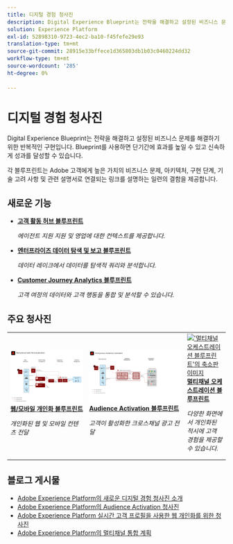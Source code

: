 ```yaml
---
title: 디지털 경험 청사진
description: Digital Experience Blueprint는 전략을 해결하고 설정된 비즈니스 문제를 해결하기 위한 반복적인 구현입니다. 신속한 비즈니스 달성 시간을 단축하고 신속한 성공 전략을 제공합니다.
solution: Experience Platform
exl-id: 52898310-9723-4ec2-ba10-f45fefe29e93
translation-type: tm+mt
source-git-commit: 28915e33bffece1d365803db1b03c0460224dd32
workflow-type: tm+mt
source-wordcount: '285'
ht-degree: 0%

---
```


# 디지털 경험 청사진

Digital Experience Blueprint는 전략을 해결하고 설정된 비즈니스 문제를 해결하기 위한 반복적인 구현입니다. Blueprint를 사용하면 단기간에 효과를 높일 수 있고 신속하게 성과를 달성할 수 있습니다.

각 블루프린트는 Adobe 고객에게 높은 가치의 비즈니스 문제, 아키텍처, 구현 단계, 기술 고려 사항 및 관련 설명서로 연결되는 링크를 설명하는 일련의 결함을 제공합니다.

## 새로운 기능

* **[고객 활동 허브 블루프린트](/help/blueprints/audience-activation/customer-activity.md)**

   *에이전트 지원 지원 및 영업에 대한 컨텍스트를 제공합니다.*
* **[엔터프라이즈 데이터 탐색 및 보고 블루프린트](/help/blueprints/data-exploration/overview.md)**

   *데이터 레이크에서 데이터를 탐색적 쿼리와 분석합니다.*
* **[Customer Journey Analytics 블루프린트](/help/blueprints/customer-journey-analytics/overview.md)**

   *고객 여정의 데이터와 고객 행동을 통합 및 분석할 수 &#x200B; 있습니다.*

## 주요 청사진

<table style="table-layout:fixed">
<tr>
  <td>
    <a href="https://experienceleague.adobe.com/docs/blueprints-learn/architecture/web-personalization/overview.html"><img alt="'웹 개인화' 블루프린트에 대한 축소판 이미지" src="web-personalization/assets/personalization.svg" /></a>
    <div><a href="https://experienceleague.adobe.com/docs/blueprints-learn/architecture/web-personalization/overview.html"><strong>웹/모바일 개인화 블루프린트</strong></a></div>
    <p><em>개인화된 웹 및 모바일 컨텐츠 전달</em></p>
  </td>
  <td>
    <a href="https://experienceleague.adobe.com/docs/blueprints-learn/architecture/audience-activation/overview.html"><img alt="'Audience Activation' 블루프린트에 대한 축소판 이미지" src="audience-activation/assets/aam.svg" /></a>
    <div><a href="https://experienceleague.adobe.com/docs/blueprints-learn/architecture/audience-activation/overview.html"><strong>Audience Activation 블루프린트</strong></a></div>
    <p><em>고객이 활성화한 크로스채널 광고 전달</em></p>
  </td>
  <td>
    <a href="https://experienceleague.adobe.com/docs/blueprints-learn/architecture/multi-channel-message-orchestration/overview.html"><img alt="'멀티채널 오케스트레이션 블루프린트'의 축소판 이미지" src="multi-channel-message-orchestration/assets/aepbatch.svg" /></a>
    <div><a href="https://experienceleague.adobe.com/docs/blueprints-learn/architecture/multi-channel-message-orchestration/overview.html"><strong>멀티채널 오케스트레이션 블루프린트</strong></a></div>
    <p><em>다양한 화면에서 개인화된 적시에 고객 경험을 제공할 수 있습니다.</em></p>
  </td>
</tr>
</table>


## 블로그 게시물

* [Adobe Experience Platform의 새로운 디지털 경험 청사진 소개](https://medium.com/adobetech/introducing-adobe-experience-platforms-new-digital-experience-blueprints-93a6b5f5da7c)
* [Adobe Experience Platform의 Audience Activation 청사진](https://medium.com/adobetech/a-blueprint-for-audience-activation-in-adobe-experience-platform-b2b30fae90fd)
* [Adobe Experience Platform 실시간 고객 프로필을 사용한 웹 개인화를 위한 청사진](https://medium.com/adobetech/blueprint-for-web-personalization-using-adobe-experience-platform-real-time-customer-profile-fef2ce7a4b2f)
* [Adobe Experience Platform의 멀티채널 통합 계획](https://medium.com/adobetech/blueprint-for-multi-channel-orchestration-in-adobe-experience-platform-c68317e94184)
